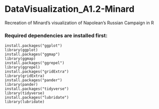 # DataVisualization_A1.2-Minard
Recreation of Minard’s visualization of Napolean’s Russian Campaign in R

### Required dependencies are installed first:
```
install.packages("ggplot")
library(ggplot)
install.packages("ggmap")
library(ggmap)
install.packages("ggrepel")
library(ggrepel)
install.packages("gridExtra")
library(gridExtra)
install.packages("pander")
library(pander)
install.packages("tidyverse")
library(tidyverse)
install.packages("lubridate")
library(lubridate)
```
